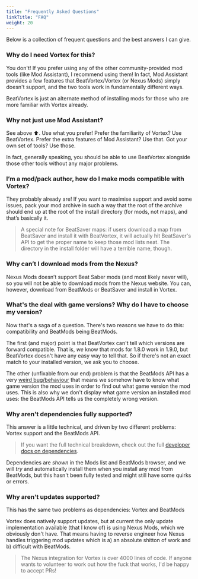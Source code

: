 ```yaml
---
title: "Frequently Asked Questions"
linkTitle: "FAQ"
weight: 20
---
```


Below is a collection of frequent questions and the best answers I can give.

### Why do I need Vortex for this?

You don't! If you prefer using any of the other community-provided mod tools (like Mod Assistant), I recommend using them! In fact, Mod Assistant provides a few features that BeatVortex/Vortex (or Nexus Mods) simply doesn't support, and the two tools work in fundamentally different ways.

BeatVortex is just an alternate method of installing mods for those who are more familiar with Vortex already.

### Why not just use Mod Assistant?

See above ⬆. Use what you prefer! Prefer the familiarity of Vortex? Use BeatVortex. Prefer the extra features of Mod Assistant? Use that. Got your own set of tools? Use those.

In fact, generally speaking, you should be able to use BeatVortex alongside those other tools without any major problems.

### I’m a mod/pack author, how do I make mods compatible with Vortex?

They probably already are! If you want to maximise support and avoid some issues, pack your mod archive in such a way that the root of the archive should end up at the root of the install directory (for mods, not maps), and that’s basically it.

> A special note for BeatSaver maps: if users download a map from BeatSaver and install it with BeatVortex, it will actually hit BeatSaver's API to get the proper name to keep those mod lists neat. The directory in the install folder will have a terrible name, though.

### Why can’t I download mods from the Nexus?

Nexus Mods doesn’t support Beat Saber mods (and most likely never will), so you will not be able to download mods from the Nexus website. You can, however, download from BeatMods or BeatSaver and install in Vortex.

### What's the deal with game versions? Why do I have to choose my version?

Now that's a saga of a question. There's two reasons we have to do this: compatibility and BeatMods being BeatMods.

The first (and major) point is that BeatVortex can't tell which versions are forward compatible. That is, *we* know that mods for 1.8.0 work in 1.9.0, but BeatVortex doesn't have any easy way to tell that. So if there's not an exact match to your installed version, we ask you to choose.

The other (unfixable from our end) problem is that the BeatMods API has a very [weird bug/behaviour](https://github.com/bsmg/BeatMods-Website/issues/41) that means we somehow have to know what game version the mod uses in order to find out what game version the mod uses. This is also why we don't display what game version an installed mod uses: the BeatMods API tells us the completely wrong version.

### Why aren't dependencies fully supported?

This answer is a little technical, and driven by two different problems: Vortex support and the BeatMods API.

> If you want the full technical breakdown, check out the full [developer docs on dependencies](/docs/developer/dependencies/).

Dependencies are *shown* in the Mods list and BeatMods browser, and we will *try* and automatically install them when you install any mod from BeatMods, but this hasn't been fully tested and might still have some quirks or errors.

### Why aren't updates supported?

This has the same two problems as dependencies: Vortex and BeatMods

Vortex does natively support updates, but at current the only update implementation available (that I know of) is using Nexus Mods, which we obviously don't have. That means having to reverse engineer how Nexus handles triggering mod updates which is a) an absolute shitton of work and b) difficult with BeatMods.

> The Nexus integration for Vortex is over 4000 lines of code. If anyone wants to volunteer to work out how the fuck that works, I'd be happy to accept PRs!
